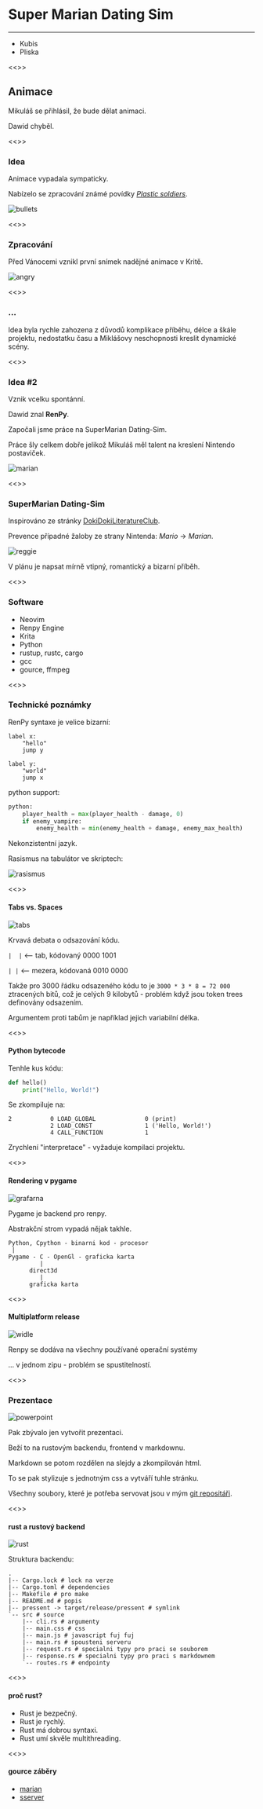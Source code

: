# Super Marian Dating Sim
---------------------------------
+ Kubis
+ Pliska

<<>>
## Animace

Mikuláš se přihlásil, že bude dělat animaci.

Dawid chyběl.

<<>>
### Idea

Animace vypadala sympaticky.

Nabízelo se zpracování známé povídky [*Plastic soldiers*](https://docs.google.com/document/d/1-aIxD_GheagFxuDhVp_X0G1NvYPB8MfaCgDtlZa69qw).

![bullets](bullets.jpg)

<<>>
### Zpracování

Před Vánocemi vznikl první snímek nadějné animace v Kritě.

![angry](angry.jpg)

<<>>
### ...

Idea byla rychle zahozena z důvodů komplikace příběhu, délce a škále projektu, nedostatku času a Miklášovy neschopnosti kreslit dynamické scény.

<<>>
### Idea #2

Vznik vcelku spontánní.

Dawid znal **RenPy**.

Započali jsme práce na SuperMarian Dating-Sim.

Práce šly celkem dobře jelikož Mikuláš měl talent na kreslení Nintendo postaviček.

![marian](marian.png)

<<>>
### SuperMarian Dating-Sim

Inspirováno ze stránky [DokiDokiLiteratureClub](https://ddlc.moe).

Prevence případné žaloby ze strany Nintenda: *Mario* -> *Marian*.

![reggie](reggie.jpg)

V plánu je napsat mírně vtipný, romantický a bizarní příběh.

<<>>
### Software

+ Neovim
+ Renpy Engine
+ Krita
+ Python
+ rustup, rustc, cargo
+ gcc
+ gource, ffmpeg

<<>>
### Technické poznámky

RenPy syntaxe je velice bizarní:
```renpy
label x:
	"hello"
	jump y

label y:
	"world"
	jump x
```
python support:
```python
python:
    player_health = max(player_health - damage, 0)
    if enemy_vampire:
        enemy_health = min(enemy_health + damage, enemy_max_health)
```
Nekonzistentní jazyk.

Rasismus na tabulátor ve skriptech:

![rasismus](rasismus.png)

<<>>
#### Tabs vs. Spaces

![tabs](tabs.jpg)

Krvavá debata o odsazování kódu.

`|	|` <-- tab, kódovaný 0000 1001

`| |`   <-- mezera, kódovaná 0010 0000

Takže pro 3000 řádku odsazeného kódu to je
`3000 * 3 * 8 = 72 000` ztracených bitů, což je celých 9 kilobytů - problém když jsou token trees definovány odsazením.

Argumentem proti tabům je například jejich variabilní délka.

<<>>
#### Python bytecode

Tenhle kus kódu:
```python
def hello()
    print("Hello, World!")
```
Se zkompiluje na:
```
2           0 LOAD_GLOBAL              0 (print)
            2 LOAD_CONST               1 ('Hello, World!')
            4 CALL_FUNCTION            1
```
Zrychlení "interpretace" - vyžaduje kompilaci projektu.

<<>>
#### Rendering v pygame

![grafarna](grafarna.png)

Pygame je backend pro renpy.

Abstrakční strom vypadá nějak takhle.

```
Python, Cpython - binarni kod - procesor
 |
Pygame - C - OpenGl - graficka karta
		 |
	  direct3d
	  	 |
	  graficka karta

```

<<>>
#### Multiplatform release

![widle](widle.jpg)

Renpy se dodáva na všechny používané operační systémy

... v jednom zipu - problém se spustitelností.

<<>>
### Prezentace

![powerpoint](powerpoint.jpg)

Pak zbývalo jen vytvořit prezentaci.

Beží to na rustovým backendu, frontend v markdownu.

Markdown se potom rozdělen na slejdy a zkompilován html.

To se pak stylizuje s jednotným css a vytváří tuhle stránku.

Všechny soubory, které je potřeba servovat jsou v mým [git repositáři](https://github.com/Dawidkubis/test).

<<>>
#### rust a rustový backend

![rust](rust.jpg)

Struktura backendu:
```
.
|-- Cargo.lock # lock na verze
|-- Cargo.toml # dependencies
|-- Makefile # pro make
|-- README.md # popis
|-- pressent -> target/release/pressent # symlink
`-- src # source
    |-- cli.rs # argumenty
    |-- main.css # css
    |-- main.js # javascript fuj fuj
    |-- main.rs # spousteni serveru
    |-- request.rs # specialni typy pro praci se souborem
    |-- response.rs # specialni typy pro praci s markdownem
    `-- routes.rs # endpointy
```

<<>>
#### proč rust?

+ Rust je bezpečný.
+ Rust je rychlý.
+ Rust má dobrou syntaxi.
+ Rust umí skvěle multithreading.

<<>>
#### gource záběry
+ [marian](https://drive.google.com/file/d/1EyIXlh5UfTlCK6vTmyOWpZdnqGF8BiUw/view?usp=sharing)
+ [sserver](https://drive.google.com/file/d/1SbKFVbmZMZoil69LQxHNK9Q8CzvopxEd/view?usp=sharing)
